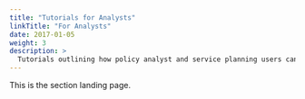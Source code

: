 ```yaml
---
title: "Tutorials for Analysts"
linkTitle: "For Analysts"
date: 2017-01-05
weight: 3
description: >
  Tutorials outlining how policy analyst and service planning users can use ready4.
---
```



This is the section landing page.

